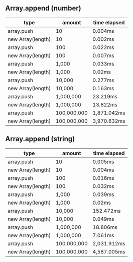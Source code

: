 ## Array.append (number)

|type|amount|time elapsed|
|-|-|-|
array.push|10|0.004ms
new Array(length)|10|0.002ms
array.push|100|0.022ms
new Array(length)|100|0.007ms
array.push|1,000|0.033ms
new Array(length)|1,000|0.02ms
array.push|10,000|0.277ms
new Array(length)|10,000|0.163ms
array.push|1,000,000|23.219ms
new Array(length)|1,000,000|13.822ms
array.push|100,000,000|1,871.042ms
new Array(length)|100,000,000|3,970.632ms
## Array.append (string)

|type|amount|time elapsed|
|-|-|-|
array.push|10|0.005ms
new Array(length)|10|0.004ms
array.push|100|0.016ms
new Array(length)|100|0.032ms
array.push|1,000|0.039ms
new Array(length)|1,000|0.02ms
array.push|10,000|152.472ms
new Array(length)|10,000|0.049ms
array.push|1,000,000|18.806ms
new Array(length)|1,000,000|7.061ms
array.push|100,000,000|2,031.912ms
new Array(length)|100,000,000|4,587.005ms
